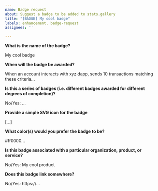 ```yaml
---
name: Badge request
about: Suggest a badge to be added to stats.gallery
title: "[BADGE] My cool badge"
labels: enhancement, badge-request
assignees: ''

---
```


**What is the name of the badge?**

My cool badge

**When will the badge be awarded?**

When an account interacts with xyz dapp, sends 10 transactions matching these criteria...

**Is this a series of badges (i.e. different badges awarded for different degrees of completion)?**

No/Yes: ...

**Provide a simple SVG icon for the badge**

[...]

**What color(s) would you prefer the badge to be?**

#ff0000...

**Is this badge associated with a particular organization, product, or service?**

No/Yes: My cool product

**Does this badge link somewhere?**

No/Yes: https://...
